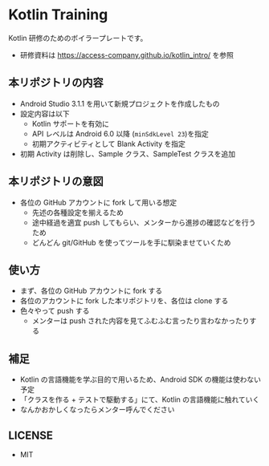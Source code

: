# Kotlin Training

Kotlin 研修のためのボイラープレートです。  
* 研修資料は https://access-company.github.io/kotlin_intro/ を参照

## 本リポジトリの内容

* Android Studio 3.1.1 を用いて新規プロジェクトを作成したもの
* 設定内容は以下
  * Kotlin サポートを有効に
  * API レベルは Android 6.0 以降 (`minSdkLevel 23`)を指定
  * 初期アクティビティとして Blank Activity を指定
* 初期 Activity は削除し、Sample クラス、SampleTest クラスを追加

## 本リポジトリの意図

* 各位の GitHub アカウントに fork して用いる想定
  * 先述の各種設定を揃えるため
  * 途中経過を適宜 push してもらい、メンターから進捗の確認などを行うため
  * どんどん git/GitHub を使ってツールを手に馴染ませていくため

## 使い方

* まず、各位の GitHub アカウントに fork する
* 各位のアカウントに fork した本リポジトリを、各位は clone する
* 色々やって push する
  * メンターは push された内容を見てふむふむ言ったり言わなかったりする

## 補足

* Kotlin の言語機能を学ぶ目的で用いるため、Android SDK の機能は使わない予定
* 「クラスを作る + テストで駆動する」にて、Kotlin の言語機能に触れていく
* なんかおかしくなったらメンター呼んでください

## LICENSE

* MIT
